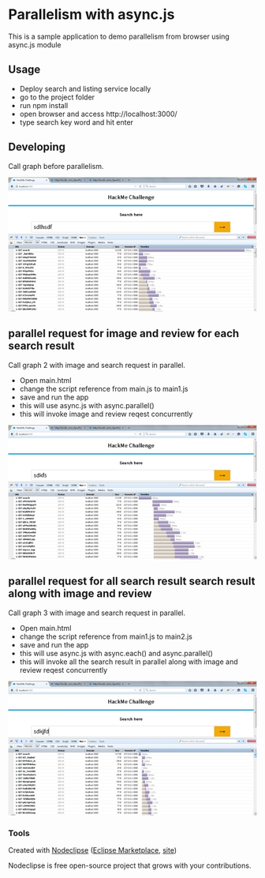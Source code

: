 

# Parallelism with async.js

This is a sample application to demo parallelism from browser using async.js module

## Usage

- Deploy search and listing service locally
- go to the project folder
- run npm install
- open browser and access http://localhost:3000/
- type search key word and hit enter


## Developing

Call graph before parallelism.

![Alt text](https://github.com/inventriz/node/blob/master/node-async-req/public/images/mainjs.jpg?raw=true "Call graph before parallelism")

## parallel request for image and review for each search result
Call graph 2 with image and search request in parallel.
- Open main.html
- change the script reference from main.js to main1.js
- save and run the app
- this will use async.js with async.parallel()
- this will invoke image and review reqest concurrently

![Alt text](https://github.com/inventriz/node/blob/master/node-async-req/public/images/main1js.jpg?raw=true "Call graph after parallelism")

## parallel request for all search result search result along with image and review
Call graph 3 with image and search request in parallel.

- Open main.html
- change the script reference from main1.js to main2.js
- save and run the app
- this will use async.js with async.each() and async.parallel()
- this will invoke all the search result in parallel along with image and review reqest concurrently

![Alt text](https://github.com/inventriz/node/blob/master/node-async-req/public/images/main2js.jpg?raw=true "Call graph 3 after parallelism")


### Tools

Created with [Nodeclipse](https://github.com/Nodeclipse/nodeclipse-1)
 ([Eclipse Marketplace](http://marketplace.eclipse.org/content/nodeclipse), [site](http://www.nodeclipse.org))   

Nodeclipse is free open-source project that grows with your contributions.
